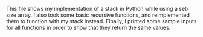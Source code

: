 This file shows my implementation of a stack in Python while using a set-size array.
I also took some basic recursive functions, and reimplemented them to function with my stack instead.
Finally, I printed some sample inputs for all functions in order to show that they return the same values.
